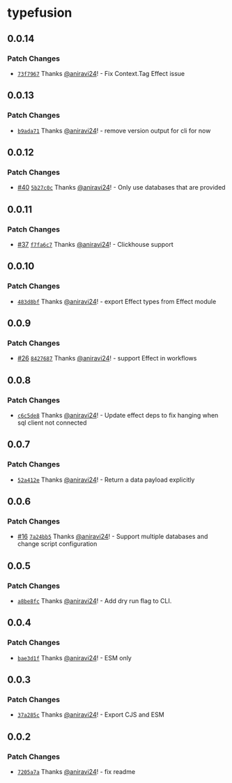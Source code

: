 # typefusion

## 0.0.14

### Patch Changes

- [`73f7967`](https://github.com/aniravi24/typefusion/commit/73f7967652c38f2db99b5f0f5c7f2352900b8ecc) Thanks [@aniravi24](https://github.com/aniravi24)! - Fix Context.Tag Effect issue

## 0.0.13

### Patch Changes

- [`b9ada71`](https://github.com/aniravi24/typefusion/commit/b9ada7155d9c3d75c1ed5e495bea252adc694692) Thanks [@aniravi24](https://github.com/aniravi24)! - remove version output for cli for now

## 0.0.12

### Patch Changes

- [#40](https://github.com/aniravi24/typefusion/pull/40) [`5b27c0c`](https://github.com/aniravi24/typefusion/commit/5b27c0c2d63f02a4fc4dde8b19f6d3fa1f8af006) Thanks [@aniravi24](https://github.com/aniravi24)! - Only use databases that are provided

## 0.0.11

### Patch Changes

- [#37](https://github.com/aniravi24/typefusion/pull/37) [`f7fa6c7`](https://github.com/aniravi24/typefusion/commit/f7fa6c7f47b10fc1e1dc6071a36fa31b90a908c5) Thanks [@aniravi24](https://github.com/aniravi24)! - Clickhouse support

## 0.0.10

### Patch Changes

- [`483d8bf`](https://github.com/aniravi24/typefusion/commit/483d8bf4db2c5e51d6478a9c07d8033cbfb2ee8a) Thanks [@aniravi24](https://github.com/aniravi24)! - export Effect types from Effect module

## 0.0.9

### Patch Changes

- [#26](https://github.com/aniravi24/typefusion/pull/26) [`8427687`](https://github.com/aniravi24/typefusion/commit/8427687d09fcc66cfd181021163811d54fbb9dcb) Thanks [@aniravi24](https://github.com/aniravi24)! - support Effect in workflows

## 0.0.8

### Patch Changes

- [`c6c5de8`](https://github.com/aniravi24/typefusion/commit/c6c5de86bd4ef8e03951567540d934f059d2ddc3) Thanks [@aniravi24](https://github.com/aniravi24)! - Update effect deps to fix hanging when sql client not connected

## 0.0.7

### Patch Changes

- [`52a412e`](https://github.com/aniravi24/typefusion/commit/52a412e0c44f22c7725ccf709b3bc9e24ed700cf) Thanks [@aniravi24](https://github.com/aniravi24)! - Return a data payload explicitly

## 0.0.6

### Patch Changes

- [#16](https://github.com/aniravi24/typefusion/pull/16) [`7a24bb5`](https://github.com/aniravi24/typefusion/commit/7a24bb53af8cda4ce81bbdfea853c34d7fd768a4) Thanks [@aniravi24](https://github.com/aniravi24)! - Support multiple databases and change script configuration

## 0.0.5

### Patch Changes

- [`a8be8fc`](https://github.com/aniravi24/typefusion/commit/a8be8fc15a05dd2489541f64e6858d7c08e77099) Thanks [@aniravi24](https://github.com/aniravi24)! - Add dry run flag to CLI.

## 0.0.4

### Patch Changes

- [`bae3d1f`](https://github.com/aniravi24/typefusion/commit/bae3d1fa04e7b2bb1f301030b75a51af6869fba2) Thanks [@aniravi24](https://github.com/aniravi24)! - ESM only

## 0.0.3

### Patch Changes

- [`37a285c`](https://github.com/aniravi24/typefusion/commit/37a285cec5416150541338e74370f15e53c3e3c9) Thanks [@aniravi24](https://github.com/aniravi24)! - Export CJS and ESM

## 0.0.2

### Patch Changes

- [`7205a7a`](https://github.com/aniravi24/typefusion/commit/7205a7aa885722ede2777e316041229ab3abf5a9) Thanks [@aniravi24](https://github.com/aniravi24)! - fix readme
